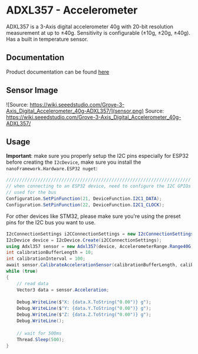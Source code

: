 # ADXL357 - Accelerometer

ADXL357 is a 3-Axis digital accelerometer 40g with 20-bit resolution measurement at up to ±40g.
Sensitivity is configurable (±10g, ±20g, ±40g).
Has a built in temperature sensor.

## Documentation

Product documentation can be found [here](https://www.analog.com/en/products/adxl357.html)

## Sensor Image

![Source: https://wiki.seeedstudio.com/Grove-3-Axis_Digital_Accelerometer_40g-ADXL357/](sensor.png)
Source: <https://wiki.seeedstudio.com/Grove-3-Axis_Digital_Accelerometer_40g-ADXL357/>

## Usage

**Important**: make sure you properly setup the I2C pins especially for ESP32 before creating the `I2cDevice`, make sure you install the `nanoFramework.Hardware.ESP32 nuget`:

```csharp
//////////////////////////////////////////////////////////////////////
// when connecting to an ESP32 device, need to configure the I2C GPIOs
// used for the bus
Configuration.SetPinFunction(21, DeviceFunction.I2C1_DATA);
Configuration.SetPinFunction(22, DeviceFunction.I2C1_CLOCK);
```

For other devices like STM32, please make sure you're using the preset pins for the I2C bus you want to use.

```csharp
I2cConnectionSettings i2CConnectionSettings = new I2cConnectionSettings(1, Adxl357.DefaultI2CAddress);
I2cDevice device = I2cDevice.Create(i2CConnectionSettings);
using Adxl357 sensor = new Adxl357(device, AccelerometerRange.Range40G);
int calibrationBufferLength = 10;
int calibrationInterval = 100;
await sensor.CalibrateAccelerationSensor(calibrationBufferLength, calibrationInterval).ConfigureAwait(false);
while (true)
{
    // read data
    Vector3 data = sensor.Acceleration;

    Debug.WriteLine($"X: {data.X.ToString("0.00")} g");
    Debug.WriteLine($"Y: {data.Y.ToString("0.00")} g");
    Debug.WriteLine($"Z: {data.Z.ToString("0.00")} g");
    Debug.WriteLine();

    // wait for 500ms
    Thread.Sleep(500);
}
```
